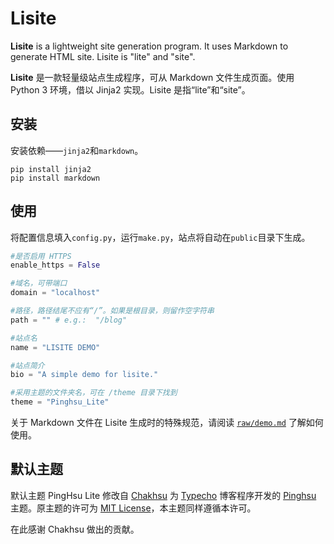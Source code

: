 # Lisite
**Lisite** is a lightweight site generation program. It uses Markdown to generate HTML site. Lisite is "lite" and "site".

**Lisite** 是一款轻量级站点生成程序，可从 Markdown 文件生成页面。使用 Python 3 环境，借以 Jinja2 实现。Lisite 是指“lite”和“site”。

## 安装
安装依赖——`jinja2`和`markdown`。

    pip install jinja2
    pip install markdown

## 使用

将配置信息填入`config.py`，运行`make.py`，站点将自动在`public`目录下生成。

```python
#是否启用 HTTPS
enable_https = False

#域名，可带端口
domain = "localhost"

#路径，路径结尾不应有“/”。如果是根目录，则留作空字符串
path = "" # e.g.:  "/blog"

#站点名
name = "LISITE DEMO"

#站点简介
bio = "A simple demo for lisite."

#采用主题的文件夹名，可在 /theme 目录下找到
theme = "Pinghsu_Lite"
```

关于 Markdown 文件在 Lisite 生成时的特殊规范，请阅读 [`raw/demo.md`](./raw/demo.md) 了解如何使用。

## 默认主题

默认主题 PingHsu Lite 修改自 [Chakhsu](https://github.com/chakhsu/) 为 [Typecho](http://typecho.org) 博客程序开发的 [Pinghsu](https://github.com/chakhsu/pinghsu) 主题。原主题的许可为 [MIT License](https://github.com/chakhsu/pinghsu/blob/master/LICENSE.md)，本主题同样遵循本许可。

在此感谢 Chakhsu 做出的贡献。